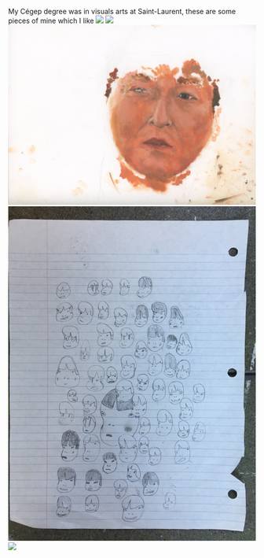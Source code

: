 My Cégep degree was in visuals arts at Saint-Laurent, these are some pieces of mine which I like
<img src="/assets/art/1.png">
<img src="/assets/art/2.jpg">
<img src="/assets/art/3.jpg">
<img src="/assets/art/4.jpg">
<img src="/assets/art/5.jpg">


